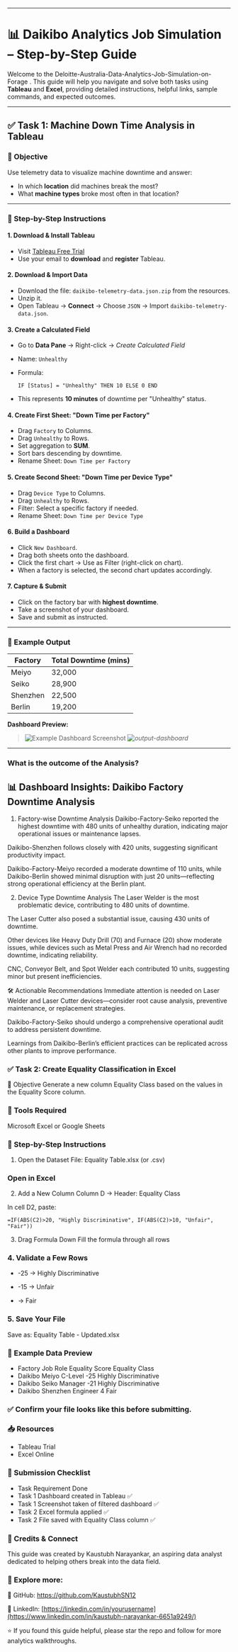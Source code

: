 
---

# 📊 Daikibo Analytics Job Simulation – Step-by-Step Guide

Welcome to the Deloitte-Australia-Data-Analytics-Job-Simulation-on-Forage . This guide will help you navigate and solve both tasks using **Tableau** and **Excel**, providing detailed instructions, helpful links, sample commands, and expected outcomes.

---

## ✅ Task 1: Machine Down Time Analysis in Tableau

### 🎯 Objective

Use telemetry data to visualize machine downtime and answer:

* In which **location** did machines break the most?
* What **machine types** broke most often in that location?

---

### 🔧 Step-by-Step Instructions

#### 1. **Download & Install Tableau**

* Visit [Tableau Free Trial](https://www.tableau.com/products/trial)
* Use your email to **download** and **register** Tableau.

#### 2. **Download & Import Data**

* Download the file: `daikibo-telemetry-data.json.zip` from the resources.
* Unzip it.
* Open Tableau → **Connect** → Choose `JSON` → Import `daikibo-telemetry-data.json`.

#### 3. **Create a Calculated Field**

* Go to **Data Pane** → Right-click → *Create Calculated Field*
* Name: `Unhealthy`
* Formula:

  ```plaintext
  IF [Status] = "Unhealthy" THEN 10 ELSE 0 END
  ```
* This represents **10 minutes** of downtime per "Unhealthy" status.

#### 4. **Create First Sheet: "Down Time per Factory"**

* Drag `Factory` to Columns.
* Drag `Unhealthy` to Rows.
* Set aggregation to **SUM**.
* Sort bars descending by downtime.
* Rename Sheet: `Down Time per Factory`

#### 5. **Create Second Sheet: "Down Time per Device Type"**

* Drag `Device Type` to Columns.
* Drag `Unhealthy` to Rows.
* Filter: Select a specific factory if needed.
* Rename Sheet: `Down Time per Device Type`

#### 6. **Build a Dashboard**

* Click `New Dashboard`.
* Drag both sheets onto the dashboard.
* Click the first chart → Use as Filter (right-click on chart).
* When a factory is selected, the second chart updates accordingly.

#### 7. **Capture & Submit**

* Click on the factory bar with **highest downtime**.
* Take a screenshot of your dashboard.
* Save and submit as instructed.

---

### 🧪 Example Output

| Factory  | Total Downtime (mins) |
| -------- | --------------------- |
| Meiyo    | 32,000                |
| Seiko    | 28,900                |
| Shenzhen | 22,500                |
| Berlin   | 19,200                |

**Dashboard Preview:**

> ![Example Dashboard Screenshot](https://i.imgur.com/ZkdCv0L.png) *![output-dashboard](https://github.com/user-attachments/assets/ee52e6dc-ea27-4448-b645-afa881d44f87)*

---
### What is the outcome of the Analysis?

## 📊 Dashboard Insights: Daikibo Factory Downtime Analysis
1. Factory-wise Downtime Analysis
Daikibo-Factory-Seiko reported the highest downtime with 480 units of unhealthy duration, indicating major operational issues or maintenance lapses.

Daikibo-Shenzhen follows closely with 420 units, suggesting significant productivity impact.

Daikibo-Factory-Meiyo recorded a moderate downtime of 110 units, while Daikibo-Berlin showed minimal disruption with just 20 units—reflecting strong operational efficiency at the Berlin plant.

2. Device Type Downtime Analysis
The Laser Welder is the most problematic device, contributing to 480 units of downtime.

The Laser Cutter also posed a substantial issue, causing 430 units of downtime.

Other devices like Heavy Duty Drill (70) and Furnace (20) show moderate issues, while devices such as Metal Press and Air Wrench had no recorded downtime, indicating reliability.

CNC, Conveyor Belt, and Spot Welder each contributed 10 units, suggesting minor but present inefficiencies.

🛠️ Actionable Recommendations
Immediate attention is needed on Laser Welder and Laser Cutter devices—consider root cause analysis, preventive maintenance, or replacement strategies.

Daikibo-Factory-Seiko should undergo a comprehensive operational audit to address persistent downtime.

Learnings from Daikibo-Berlin’s efficient practices can be replicated across other plants to improve performance.



### ✅ Task 2: Create Equality Classification in Excel
🎯 Objective
Generate a new column Equality Class based on the values in the Equality Score column.

### 🧰 Tools Required
Microsoft Excel or Google Sheets

### 🔧 Step-by-Step Instructions
1. Open the Dataset
File: Equality Table.xlsx (or .csv)

### Open in Excel

2. Add a New Column
Column D → Header: Equality Class

In cell D2, paste:

```plaintext
=IF(ABS(C2)>20, "Highly Discriminative", IF(ABS(C2)>10, "Unfair", "Fair"))
```

3. Drag Formula Down Fill the formula through all rows

### 4. Validate a Few Rows
   
* -25 → Highly Discriminative

* -15 → Unfair

*  → Fair

### 5. Save Your File
Save as: Equality Table - Updated.xlsx

### 🧾 Example Data Preview
* Factory	Job Role	Equality Score	Equality Class
* Daikibo Meiyo	C-Level	-25	Highly Discriminative
* Daikibo Seiko	Manager	-21	Highly Discriminative
* Daikibo Shenzhen	Engineer	4	Fair

### ✅ Confirm your file looks like this before submitting.

### 📥 Resources
* Tableau Trial
* Excel Online


### 📌 Submission Checklist
* Task	Requirement	Done
* Task 1	Dashboard created in Tableau	✅
* Task 1	Screenshot taken of filtered dashboard	✅
* Task 2	Excel formula applied	✅
* Task 2	File saved with Equality Class column	✅

### 🙌 Credits & Connect
This guide was created by Kaustubh Narayankar, an aspiring data analyst dedicated to helping others break into the data field.

### 📍 Explore more:

🔗 GitHub: https://github.com/KaustubhSN12

💼 LinkedIn: [https://linkedin.com/in/yourusername](https://www.linkedin.com/in/kaustubh-narayankar-6651a9249/)

⭐ If you found this guide helpful, please star the repo and follow for more analytics walkthroughs.

